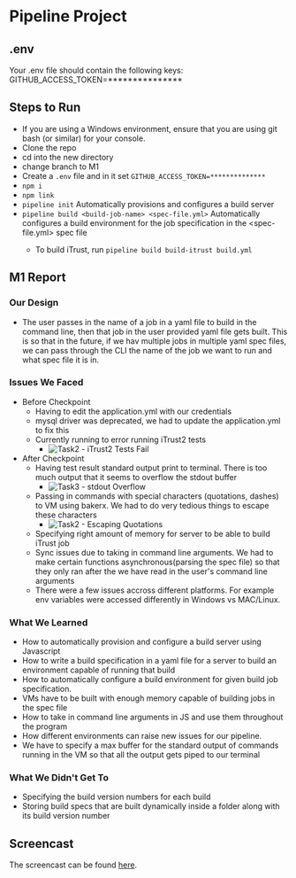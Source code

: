 # Pipeline Project

## .env
Your .env file should contain the following keys:
GITHUB_ACCESS_TOKEN=***************

## Steps to Run
* If you are using a Windows environment, ensure that you are using git bash (or similar) for your console.
* Clone the repo
* cd into the new directory
* change branch to M1
* Create a `.env` file and in it set `GITHUB_ACCESS_TOKEN=**************`
* `npm i`
* `npm link`
* `pipeline init`  Automatically provisions and configures a build server
* `pipeline build <build-job-name> <spec-file.yml>`    Automatically configures a build environment for the <build-job-name> job specification in the <spec-file.yml> spec file
  * To build iTrust, run `pipeline build build-itrust build.yml`

## M1 Report
 
### Our Design
 * The user passes in the name of a job in a yaml file to build in the command line, then that job in the user provided yaml file gets built. This is so that in the future, if we hav multiple jobs in multiple yaml spec files, we can pass through the CLI the name of the job we want to run and what spec file it is in.

### Issues We Faced
 * Before Checkpoint
   * Having to edit the application.yml with our credentials
   * mysql driver was deprecated, we had to update the application.yml to fix this
   * Currently running to error running iTrust2 tests
     * ![Task2 - iTrust2 Tests Fail](https://github.ncsu.edu/CSC-DevOps-S22/DEVOPS-37/blob/main/images/Task2_iTrust2_Tests_Fail.png)
 * After Checkpoint
   * Having test result standard output print to terminal. There is too much output that it seems to overflow the stdout buffer
     * ![Task3 - stdout Overflow](https://github.ncsu.edu/CSC-DevOps-S22/DEVOPS-37/blob/main/images/Task3_stdout_overflow.png)
   * Passing in commands with special characters (quotations, dashes) to VM using bakerx. We had to do very tedious things to escape these characters
     * ![Task2 - Escaping Quotations](https://github.ncsu.edu/CSC-DevOps-S22/DEVOPS-37/blob/main/images/Task2_Escape_Characters.png)
   * Specifying right amount of memory for server to be able to build iTrust job
   * Sync issues due to taking in command line arguments. We had to make certain functions asynchronous(parsing the spec file) so that they only ran after the we have read in the user's command line arguments
   * There were a few issues accross different platforms. For example env variables were accessed differently in Windows vs MAC/Linux.

### What We Learned
 * How to automatically provision and configure a build server using Javascript
 * How to write a build specification in a yaml file for a server to build an environment capable of running that build
 * How to automatically configure a build environment for given build job specification.
 * VMs have to be built with enough memory capable of building jobs in the spec file
 * How to take in command line arguments in JS and use them throughout the program
 * How different environments can raise new issues for our pipeline.
 * We have to specify a max buffer for the standard output of commands running in the VM so that all the output gets piped to our terminal

### What We Didn't Get To
 * Specifying the build version numbers for each build
 * Storing build specs that are built dynamically inside a folder along with its build version number
 
## Screencast
 The screencast can be found [here](https://github.ncsu.edu/CSC-DevOps-S22/DEVOPS-37/tree/main/Screencasts).
